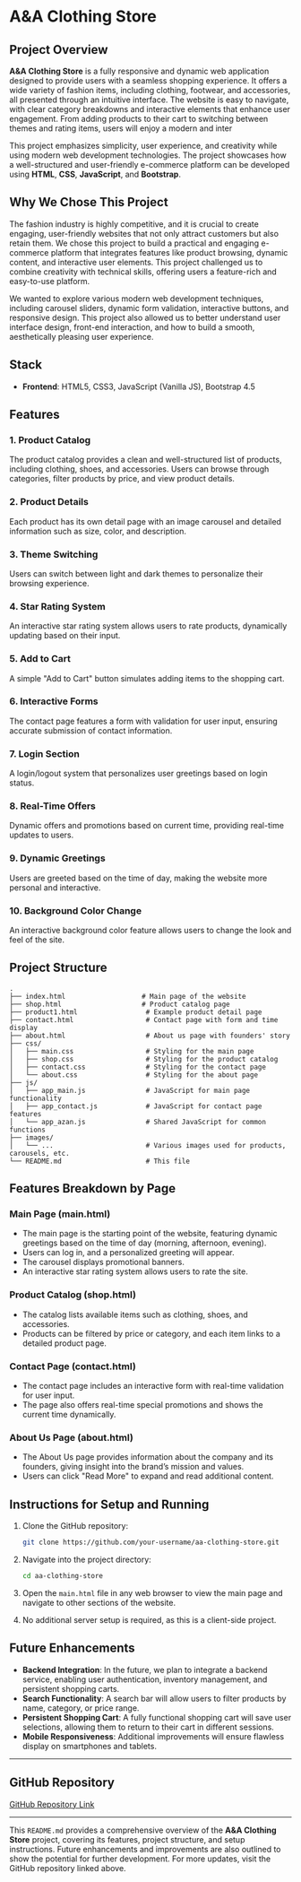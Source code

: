 
# A&A Clothing Store

## Project Overview

**A&A Clothing Store** is a fully responsive and dynamic web application designed to provide users with a seamless shopping experience. It offers a wide variety of fashion items, including clothing, footwear, and accessories, all presented through an intuitive interface. The website is easy to navigate, with clear category breakdowns and interactive elements that enhance user engagement. From adding products to their cart to switching between themes and rating items, users will enjoy a modern and inter

This project emphasizes simplicity, user experience, and creativity while using modern web development technologies. The project showcases how a well-structured and user-friendly e-commerce platform can be developed using **HTML**, **CSS**, **JavaScript**, and **Bootstrap**.

## Why We Chose This Project

The fashion industry is highly competitive, and it is crucial to create engaging, user-friendly websites that not only attract customers but also retain them. We chose this project to build a practical and engaging e-commerce platform that integrates features like product browsing, dynamic content, and interactive user elements. This project challenged us to combine creativity with technical skills, offering users a feature-rich and easy-to-use platform.

We wanted to explore various modern web development techniques, including carousel sliders, dynamic form validation, interactive buttons, and responsive design. This project also allowed us to better understand user interface design, front-end interaction, and how to build a smooth, aesthetically pleasing user experience.

## Stack

- **Frontend**: HTML5, CSS3, JavaScript (Vanilla JS), Bootstrap 4.5

## Features

### 1. **Product Catalog**
The product catalog provides a clean and well-structured list of products, including clothing, shoes, and accessories. Users can browse through categories, filter products by price, and view product details.

### 2. **Product Details**
Each product has its own detail page with an image carousel and detailed information such as size, color, and description.

### 3. **Theme Switching**
Users can switch between light and dark themes to personalize their browsing experience.

### 4. **Star Rating System**
An interactive star rating system allows users to rate products, dynamically updating based on their input.

### 5. **Add to Cart**
A simple "Add to Cart" button simulates adding items to the shopping cart.

### 6. **Interactive Forms**
The contact page features a form with validation for user input, ensuring accurate submission of contact information.

### 7. **Login Section**
A login/logout system that personalizes user greetings based on login status.

### 8. **Real-Time Offers**
Dynamic offers and promotions based on current time, providing real-time updates to users.

### 9. **Dynamic Greetings**
Users are greeted based on the time of day, making the website more personal and interactive.

### 10. **Background Color Change**
An interactive background color feature allows users to change the look and feel of the site.

## Project Structure

```plaintext
.
├── index.html                   # Main page of the website
├── shop.html                    # Product catalog page
├── product1.html                 # Example product detail page
├── contact.html                  # Contact page with form and time display
├── about.html                    # About us page with founders' story
├── css/
│   ├── main.css                  # Styling for the main page
│   ├── shop.css                  # Styling for the product catalog
│   ├── contact.css               # Styling for the contact page
│   └── about.css                 # Styling for the about page
├── js/
│   ├── app_main.js               # JavaScript for main page functionality
│   ├── app_contact.js            # JavaScript for contact page features
│   └── app_azan.js               # Shared JavaScript for common functions
├── images/
│   └── ...                       # Various images used for products, carousels, etc.
└── README.md                     # This file
```

## Features Breakdown by Page

### **Main Page (main.html)**

- The main page is the starting point of the website, featuring dynamic greetings based on the time of day (morning, afternoon, evening).
- Users can log in, and a personalized greeting will appear.
- The carousel displays promotional banners.
- An interactive star rating system allows users to rate the site.

### **Product Catalog (shop.html)**

- The catalog lists available items such as clothing, shoes, and accessories.
- Products can be filtered by price or category, and each item links to a detailed product page.


### **Contact Page (contact.html)**

- The contact page includes an interactive form with real-time validation for user input.
- The page also offers real-time special promotions and shows the current time dynamically.

### **About Us Page (about.html)**

- The About Us page provides information about the company and its founders, giving insight into the brand’s mission and values.
- Users can click "Read More" to expand and read additional content.

## Instructions for Setup and Running

1. Clone the GitHub repository:
   ```bash
   git clone https://github.com/your-username/aa-clothing-store.git
   ```

2. Navigate into the project directory:
   ```bash
   cd aa-clothing-store
   ```

3. Open the `main.html` file in any web browser to view the main page and navigate to other sections of the website.

4. No additional server setup is required, as this is a client-side project.

## Future Enhancements

- **Backend Integration**: In the future, we plan to integrate a backend service, enabling user authentication, inventory management, and persistent shopping carts.
- **Search Functionality**: A search bar will allow users to filter products by name, category, or price range.
- **Persistent Shopping Cart**: A fully functional shopping cart will save user selections, allowing them to return to their cart in different sessions.
- **Mobile Responsiveness**: Additional improvements will ensure flawless display on smartphones and tablets.


---

## GitHub Repository

[GitHub Repository Link](https://github.com/your-username/aa-clothing-store)

---

This `README.md` provides a comprehensive overview of the **A&A Clothing Store** project, covering its features, project structure, and setup instructions. Future enhancements and improvements are also outlined to show the potential for further development. For more updates, visit the GitHub repository linked above.

